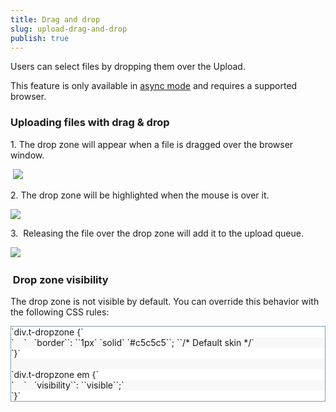 ```yaml
---
title: Drag and drop
slug: upload-drag-and-drop
publish: true
---
```


Users can select files by dropping them over the Upload.

This feature is only available in [async mode](http://www.kendoui.com/documentation/ui-widgets/upload/modes.aspx#async) and requires a supported browser.

### Uploading files with drag &amp; drop

1\. The drop zone will appear when a file is dragged over the browser window.

&nbsp;![](/Libraries/Documentation/upload-dd1.sflb.ashx)

2\. The drop zone will be highlighted when the mouse is over it. 

![](/Libraries/Documentation/upload-dd2.sflb.ashx)

3.&nbsp; Releasing the file over the drop zone will add it to the upload queue.

![](/Libraries/Documentation/upload-dd3.sflb.ashx)&nbsp;

### &nbsp;Drop zone visibility

The drop zone is not visible by default. You can override this behavior with the following CSS rules:

 <div class="reCodeBlock" style="border: 1px solid #7f9db9; overflow-y: auto;"> <div style="background-color: #ffffff;"><span><span style="margin-left: 0px ! important;">`div.t-dropzone {`</span></span></div> <div style="background-color: #f8f8f8;"><span>`&nbsp;&nbsp;&nbsp;&nbsp;`<span style="margin-left: 12px ! important;">`border``: ``1px` `solid` `#c5c5c5``; ``/* Default skin */`</span></span></div> <div style="background-color: #ffffff;"><span><span style="margin-left: 0px ! important;">`}`</span></span></div> <div style="background-color: #f8f8f8;"><span><span style="margin-left: 0px ! important;">&nbsp;</span></span></div> <div style="background-color: #ffffff;"><span><span style="margin-left: 0px ! important;">`div.t-dropzone em {`</span></span></div> <div style="background-color: #f8f8f8;"><span>`&nbsp;&nbsp;&nbsp;&nbsp;`<span style="margin-left: 12px ! important;">`visibility``: ``visible``;`</span></span></div> <div style="background-color: #ffffff;"><span><span style="margin-left: 0px ! important;">`}`</span></span></div> </div>